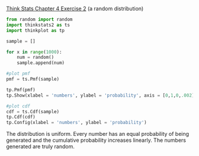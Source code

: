 [Think Stats Chapter 4 Exercise 2](http://greenteapress.com/thinkstats2/html/thinkstats2005.html#toc41) (a random distribution)

```python
from random import random
import thinkstats2 as ts
import thinkplot as tp

sample = []

for x in range(1000):
    num = random()
    sample.append(num)

#plot pmf
pmf = ts.Pmf(sample)

tp.Pmf(pmf)
tp.Show(xlabel = 'numbers', ylabel = 'probability', axis = [0,1,0,.002])

#plot cdf
cdf = ts.Cdf(sample)
tp.Cdf(cdf)
tp.Config(xlabel = 'numbers', ylabel = 'probability')
```

The distribution is uniform. Every number has an equal probability of being generated and the cumulative probability increases linearly. The numbers generated are truly random.
